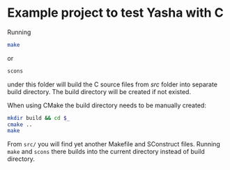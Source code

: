 # Example project to test Yasha with C

Running

```bash
make
```

or

```bash
scons
```

under this folder will build the C source files from *src* folder into
separate build directory. The build directory will be created if not existed.

When using CMake the build directory needs to be manually created:

```bash
mkdir build && cd $_
cmake ..
make
```

From `src/` you will find yet another Makefile and SConstruct
files. Running `make` and `scons` there builds into the current
directory instead of build directory.
